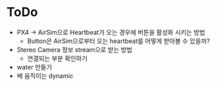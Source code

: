 # ToDo
* PX4 -> AirSim으로 Heartbeat가 오는 경우에 버튼을 활성화 시키는 방법
  * Button은 AirSim으로부터 오는 heartbeat를 어떻게 받아볼 수 있을까?
* Stereo Camera 정보 stream으로 받는 방법
  * 연결되는 부분 확인하기
* water 만들기
* 배 움직이는 dynamic
